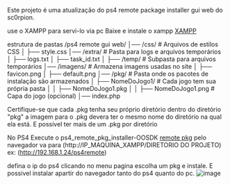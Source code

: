 Este projeto é uma atualização do ps4 remote package installer gui web do sc0rpion.

use o XAMPP para servi-lo via pc
Baixe e instale o xampp
[XAMPP](https://www.apachefriends.org/pt_br/index.html)

estrutura de pastas
/ps4 remote gui web/
│── /css/                   # Arquivos de estilos CSS
│   ├── style.css
│── /extra/                 # Pasta para logs e arquivos temporários
│   ├── logs.txt
│   ├── task_id.txt
│   ├── /temp/              # Subpasta para arquivos temporários
│── /imagens/               # Armazena imagens usadas no site
│   ├── favicon.png
│   ├── default.png
│── /pkg/                   # Pasta onde os pacotes de instalação são armazenados
│   ├── NomeDoJogo1/        # Cada jogo tem sua própria pasta
│   │   ├── NomeDoJogo1.pkg
│   │   ├── NomeDoJogo1.png  # Capa do jogo (opcional)
│── index.php

Certifique-se que cada .pkg tenha seu próprio diretório dentro do diretório "pkg" a imagem para o .pkg devera ter o mesmo nome do diretório na qual ela está.
E possível ter mais de um .pkg por diretório  

No PS4 Execute o ps4_remote_pkg_installer-OOSDK
[remote pkg](https://github.com/Backporter/ps4_remote_pkg_installer-OOSDK/releases/tag/1.0)
pelo navegador va para (http://IP_MAQUINA_XAMPP/DIRETORIO DO PROJETO)
ex: (http://192.168.1.24/ps4remote)

defina o ip do ps4 clicando no menu pagina escolha um pkg e instale.
E possivel instalar apartir do navegador tanto do ps4 quanto do pc.
![image](https://github.com/user-attachments/assets/bea0499f-6966-4dee-9667-fabf45b52cb8)












